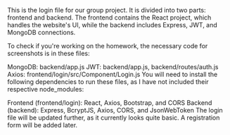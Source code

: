 This is the login file for our group project. It is divided into two parts: frontend and backend. The frontend contains the React project, which handles the website's UI, while the backend includes Express, JWT, and MongoDB connections.

To check if you're working on the homework, the necessary code for screenshots is in these files:

MongoDB: backend/app.js
JWT: backend/app.js, backend/routes/auth.js
Axios: frontend/login/src/Component/Login.js
You will need to install the following dependencies to run these files, as I have not included their respective node_modules:

Frontend (frontend/login): React, Axios, Bootstrap, and CORS
Backend (backend): Express, BcryptJS, Axios, CORS, and JsonWebToken
The login file will be updated further, as it currently looks quite basic. A registration form will be added later.
